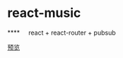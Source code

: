 # react-music   
****    
react + react-router + pubsub   
    
[预览](https://ymbo.github.io/react-music/#/)
